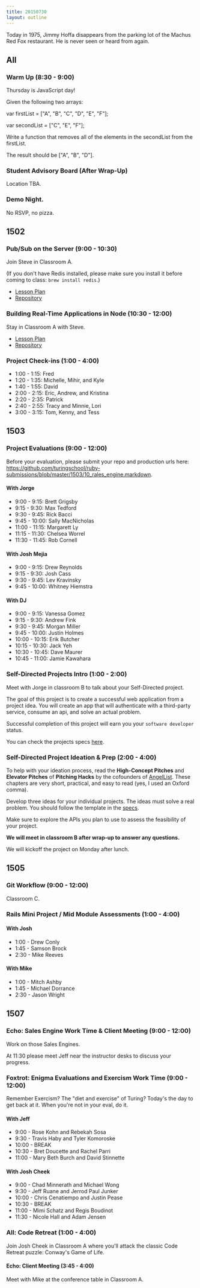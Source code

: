 ```yaml
---
title: 20150730
layout: outline
---
```


Today in 1975, Jimmy Hoffa disappears from the parking lot of the Machus Red Fox restaurant. He is never seen or heard from again.

## All

### Warm Up (8:30 - 9:00)

Thursday is JavaScript day!

Given the following two arrays:

var firstList = ["A", "B", "C", "D", "E", "F"];

var secondList = ["C", "E", "F"];

Write a function that removes all of the elements in the secondList from the firstList.

The result should be ["A", "B", "D"].

### Student Advisory Board (After Wrap-Up)

Location TBA.

### Demo Night.

No RSVP, no pizza.

## 1502

### Pub/Sub on the Server (9:00 - 10:30)

Join Steve in Classroom A.

(If you don't have Redis installed, please make sure you install it before coming to class: `brew install redis`.)

* [Lesson Plan](https://github.com/turingschool/lesson_plans/blob/master/ruby_04-apis_and_scalability/pubsub_on_the_server.markdown)
* [Repository](https://github.com/turingschool-examples/slacker)

### Building Real-Time Applications in Node (10:30 - 12:00)

Stay in Classroom A with Steve.

* [Lesson Plan](https://github.com/turingschool/lesson_plans/blob/master/ruby_04-apis_and_scalability/real_time_applications_with_node.markdown)
* [Repository](https://github.com/turingschool-examples/right-now)

### Project Check-ins (1:00 - 4:00)

* 1:00 - 1:15: Fred
* 1:20 - 1:35: Michelle, Mihir, and Kyle
* 1:40 - 1:55: David
* 2:00 - 2:15: Eric, Andrew, and Kristina
* 2:20 - 2:35: Patrick
* 2:40 - 2:55: Tracy and Minnie, Lori
* 3:00 - 3:15: Tom, Kenny, and Tess

## 1503

### Project Evaluations (9:00 - 12:00)

Before your evaluation, please submit your repo and production urls here: https://github.com/turingschool/ruby-submissions/blob/master/1503/10_rales_engine.markdown.

#### With Jorge

* 9:00 - 9:15: Brett Grigsby
* 9:15 - 9:30: Max Tedford
* 9:30 - 9:45: Rick Bacci
* 9:45 - 10:00: Sally MacNicholas
* 11:00 - 11:15: Margarett Ly
* 11:15 - 11:30: Chelsea Worrel
* 11:30 - 11:45: Rob Cornell

#### With Josh Mejia

* 9:00 - 9:15: Drew Reynolds
* 9:15 - 9:30: Josh Cass
* 9:30 - 9:45: Lev Kravinsky
* 9:45 - 10:00: Whitney Hiemstra

#### With DJ

* 9:00 - 9:15: Vanessa Gomez
* 9:15 - 9:30: Andrew Fink
* 9:30 - 9:45: Morgan Miller
* 9:45 - 10:00: Justin Holmes
* 10:00 - 10:15: Erik Butcher
* 10:15 - 10:30: Jack Yeh
* 10:30 - 10:45: Dave Maurer
* 10:45 - 11:00: Jamie Kawahara

### Self-Directed Projects Intro (1:00 - 2:00)

Meet with Jorge in classroom B to talk about your Self-Directed project.

The goal of this project is to create a successful web application from a project idea. You will create an app that will authenticate with a third-party service, consume an api, and solve an actual problem.

Successful completion of this project will earn you your `software developer` status.

You can check the projects specs [here](https://github.com/turingschool/lesson_plans/blob/master/ruby_03-professional_rails_applications/self_directed_project.markdown).

### Self-Directed Project Ideation & Prep (2:00 - 4:00)

To help with your ideation process, read the **High-Concept Pitches** and **Elevator Pitches** of **Pitching Hacks** by the cofounders of [AngelList](https://angel.co). These chapters are very short, practical, and easy to read (yes, I used an Oxford comma).

Develop three ideas for your individual projects. The ideas must solve a real problem. You should follow the template in the [specs](https://github.com/turingschool/lesson_plans/blob/master/ruby_03-professional_rails_applications/self_directed_project.markdown#project-concepts).

Make sure to explore the APIs you plan to use to assess the feasibility of your project.

**We will meet in classroom B after wrap-up to answer any questions.**

We will kickoff the project on Monday after lunch.

## 1505

### Git Workflow (9:00 - 12:00)

Classroom C.

### Rails Mini Project / Mid Module Assessments (1:00 - 4:00)

#### With Josh

* 1:00 - Drew Conly
* 1:45 - Samson Brock
* 2:30 - Mike Reeves

#### With Mike

* 1:00 - Mitch Ashby
* 1:45 - Michael Dorrance
* 2:30 - Jason Wright


## 1507

### Echo: Sales Engine Work Time & Client Meeting (9:00 - 12:00)

Work on those Sales Engines.

At 11:30 please meet Jeff near the instructor desks to discuss your progress.

### Foxtrot: Enigma Evaluations and Exercism Work Time (9:00 - 12:00)

Remember Exercism? The "diet and exercise" of Turing? Today's the day to
get back at it. When you're not in your eval, do it.

#### With Jeff

* 9:00 - Rose Kohn and Rebekah Sosa
* 9:30 - Travis Haby and Tyler Komoroske
* 10:00 - BREAK
* 10:30 - Bret Doucette and Rachel Parri
* 11:00 -  Mary Beth Burch and David Stinnette

#### With Josh Cheek

* 9:00 - Chad Minnerath and Michael Wong
* 9:30 - Jeff Ruane and Jerrod Paul Junker
* 10:00 - Chris Cenatiempo and Justin Pease
* 10:30 - BREAK
* 11:00 - Mimi Schatz and Regis Boudinot
* 11:30 - Nicole Hall and Adam Jensen

### All: Code Retreat (1:00 - 4:00)

Join Josh Cheek in Classroom A where you'll attack the classic Code Retreat puzzle: Conway's Game of Life.

#### Echo: Client Meeting (3:45 - 4:00)

Meet with Mike at the conference table in Classroom A.
